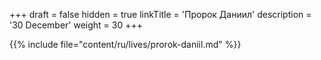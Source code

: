 +++
draft = false
hidden = true
linkTitle = 'Пророк Даниил'
description = '30 December'
weight = 30
+++

{{% include file="content/ru/lives/prorok-daniil.md" %}}
